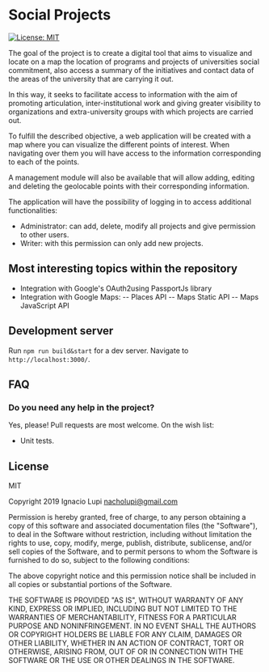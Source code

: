 # Social Projects

[![License: MIT](https://img.shields.io/badge/License-MIT-yellow.svg)](https://opensource.org/licenses/MIT)

The goal of the project is to create a digital tool that aims to visualize and locate on a map the location of programs and projects of universities social commitment, also access a summary of the initiatives and contact data of the areas of the university that are carrying it out.

In this way, it seeks to facilitate access to information with the aim of promoting articulation, inter-institutional work and giving greater visibility to organizations and extra-university groups with which projects are carried out.

To fulfill the described objective, a web application will be created with a map where you can visualize the different points of interest. When navigating over them you will have access to the information corresponding to each of the points.

A management module will also be available that will allow adding, editing and deleting the geolocable points with their corresponding information.

The application will have the possibility of logging in to access additional functionalities:

- Administrator: can add, delete, modify all projects and give permission to other users.
- Writer: with this permission can only add new projects.

## Most interesting topics within the repository
- Integration with Google's OAuth2using PassportJs library
- Integration with Google Maps: 
-- Places API
-- Maps Static API
-- Maps JavaScript API

## Development server

Run `npm run build&start` for a dev server. Navigate to `http://localhost:3000/`. 

## FAQ

### Do you need any help in the project?

Yes, please! Pull requests are most welcome. On the wish list:

- Unit tests.

## License

MIT

Copyright 2019 Ignacio Lupi <nacholupi@gmail.com>

Permission is hereby granted, free of charge, to any person obtaining a copy of this software and associated documentation files (the "Software"), to deal in the Software without restriction, including without limitation the rights to use, copy, modify, merge, publish, distribute, sublicense, and/or sell copies of the Software, and to permit persons to whom the Software is furnished to do so, subject to the following conditions:

The above copyright notice and this permission notice shall be included in all copies or substantial portions of the Software.

THE SOFTWARE IS PROVIDED "AS IS", WITHOUT WARRANTY OF ANY KIND, EXPRESS OR IMPLIED, INCLUDING BUT NOT LIMITED TO THE WARRANTIES OF MERCHANTABILITY, FITNESS FOR A PARTICULAR PURPOSE AND NONINFRINGEMENT. IN NO EVENT SHALL THE AUTHORS OR COPYRIGHT HOLDERS BE LIABLE FOR ANY CLAIM, DAMAGES OR OTHER LIABILITY, WHETHER IN AN ACTION OF CONTRACT, TORT OR OTHERWISE, ARISING FROM, OUT OF OR IN CONNECTION WITH THE SOFTWARE OR THE USE OR OTHER DEALINGS IN THE SOFTWARE.